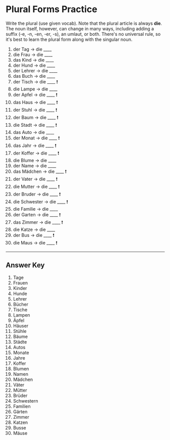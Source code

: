 # Plural Forms Practice

Write the plural (use given vocab). Note that the plural article is always **die**. The noun itself, however, can
change in many ways, including adding a suffix (-e, -n, -en, -er, -s), an umlaut, or both. There's no universal rule,
so it's best to learn the plural form along with the singular noun.

1. der Tag → die ____
2. die Frau → die ____
3. das Kind → die ____
4. der Hund → die ____
5. der Lehrer → die ____
6. das Buch → die ____
7. der Tisch → die ____ ❗
8. die Lampe → die ____
9. der Apfel → die ____ ❗
10. das Haus → die ____ ❗
11. der Stuhl → die ____ ❗
12. der Baum → die ____ ❗
13. die Stadt → die ____ ❗
14. das Auto → die ____
15. der Monat → die ____ ❗
16. das Jahr → die ____ ❗
17. der Koffer → die ____ ❗
18. die Blume → die ____
19. der Name → die ____
20. das Mädchen → die ____ ❗
21. der Vater → die ____ ❗
22. die Mutter → die ____ ❗
23. der Bruder → die ____ ❗
24. die Schwester → die ____ ❗
25. die Familie → die ____
26. der Garten → die ____ ❗
27. das Zimmer → die ____ ❗
28. die Katze → die ____
29. der Bus → die ____ ❗
30. die Maus → die ____ ❗

---

## Answer Key

1. Tage
2. Frauen
3. Kinder
4. Hunde
5. Lehrer
6. Bücher
7. Tische
8. Lampen
9. Äpfel
10. Häuser
11. Stühle
12. Bäume
13. Städte
14. Autos
15. Monate
16. Jahre
17. Koffer
18. Blumen
19. Namen
20. Mädchen
21. Väter
22. Mütter
23. Brüder
24. Schwestern
25. Familien
26. Gärten
27. Zimmer
28. Katzen
29. Busse
30. Mäuse
